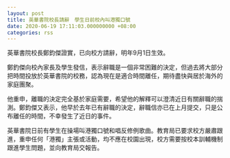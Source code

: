 ```yaml
---
layout: post
title: 英華書院校長請辭　學生日前校內叫港獨口號
date: 2020-06-19 17:11:03.000000000 +08:00
categories: rss
---
```


英華書院校長鄭鈞傑證實，已向校方請辭，明年9月1日生效。

鄭釣傑向校內家長及學生發信，表示辭職是一個非常困難的決定，但過去將大部分把時間投放於英華書院的校務，認為現在是適合時間離任，期待盡快與居於海外的家庭團聚。

他重申，離職的決定完全基於家庭需要，希望他的解釋可以澄清近日有關辭職的揣測。鄭鈞傑又表示，他早於去年已有辭職的決定，辭職信亦已在上月提交，只是公布離任的時間，不幸發生了近日的事件。

英華書院日前有學生在操場叫港獨口號和唱反修例歌曲。教育局已要求校方嚴肅跟進，重申任何「港獨」主張或活動，均不應在校園出現，校方需要按校本訓輔機制跟進學生問題，並向教育局交報告。
